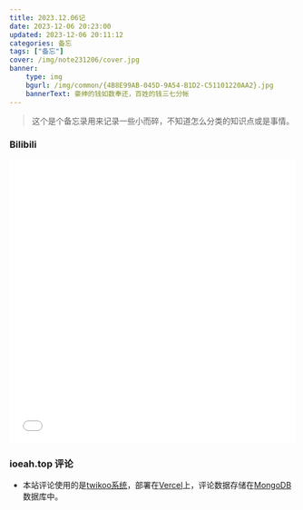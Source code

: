 ```yaml
---
title: 2023.12.06记
date: 2023-12-06 20:23:00
updated: 2023-12-06 20:11:12
categories: 备忘
tags: ["备忘"]
cover: /img/note231206/cover.jpg
banner:
    type: img
    bgurl: /img/common/{4B8E99AB-045D-9A54-B1D2-C51101220AA2}.jpg
    bannerText: 豪绅的钱如数奉还，百姓的钱三七分帐
---
```

> 这个是个备忘录用来记录一些小而碎，不知道怎么分类的知识点或是事情。
<!-- more -->

### Bilibili
<iframe src="//player.bilibili.com/player.html?aid=651740531&bvid=BV1Te4y1w7hY&cid=1001802172&p=1" scrolling="no" border="0" frameborder="no" framespacing="0" allowfullscreen="true" width="100%" height="500"></iframe>

### ioeah.top 评论
  
- 本站评论使用的是[twikoo系统](https://twikoo.js.org/)，部署在[Vercel](https://vercel.com/)上，评论数据存储在[MongoDB](https://account.mongodb.com/)数据库中。

### 